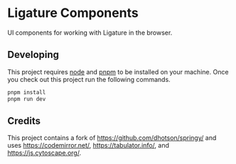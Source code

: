 # Ligature Components

UI components for working with Ligature in the browser.

## Developing

This project requires [node](https://nodejs.org/en/download/) and [pnpm](https://pnpm.io/) to be installed on your machine.
Once you check out this project run the following commands.

```bash
pnpm install
pnpm run dev
```

## Credits

This project contains a fork of https://github.com/dhotson/springy/
and uses https://codemirror.net/, https://tabulator.info/, and https://js.cytoscape.org/.
